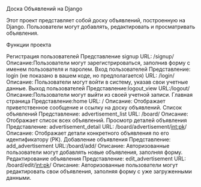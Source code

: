 Доска Объявлений на Django

Этот проект представляет собой доску объявлений, построенную на Django. Пользователи могут добавлять, редактировать и просматривать объявления.

Функции проекта

Регистрация пользователей
Представление signup
URL: /signup/
Описание:Пользователи могут зарегистрироваться, заполнив форму с именем пользователя и паролем.
Вход пользователей
Представление: login (не показано в вашем коде, но предполагается)
URL: /login/
Описание: Пользователи могут войти в систему, указав свои учетные данные.
Выход пользователей
Представление:logout_view
URL:/logout/
Описание:Пользователи могут выйти из своей учетной записи.
Главная страница
Представление:home
URL: /
Описание: Отображает приветственное сообщение и ссылку на доску объявлений.
Список объявлений
Представление: advertisement_list
URL: /board/
Описание: Отображает список всех объявлений.
Просмотр деталей объявления
Представление: advertisement_detail
URL: /board/advertisement/<int:pk>/
Описание: Отображает детали конкретного объявления по его идентификатору (PK).
Добавление объявления
Представление: add_advertisement
URL:/board/add/
Описание: Авторизованные пользователи могут добавлять новые объявления, заполняя форму.
Редактирование объявления
Представление: edit_advertisement
URL: /board/edit/<int:pk>/
Описание: Авторизованные пользователи могут редактировать свои объявления, заполняя форму с уже загруженными данными.
